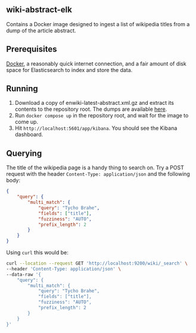 ## wiki-abstract-elk

Contains a Docker image designed to ingest a list of wikipedia titles from a dump of the article abstract.

## Prerequisites

[Docker](https://www.docker.com/), a reasonably quick internet connection, and a fair amount of disk space for Elasticsearch to index and store the data.

## Running

1. Download a copy of enwiki-latest-abstract.xml.gz and extract its contents to the repository root. The dumps are available [here](https://dumps.wikimedia.org/enwiki/latest/).
2. Run `docker compose up` in the repository root, and wait for the image to come up.
3. Hit `http://localhost:5601/app/kibana`. You should see the Kibana dashboard.

## Querying

The title of the wikipedia page is a handy thing to search on. Try a POST request with the header `Content-Type: application/json` and the following body:

```json
{
    "query": {
        "multi_match": {
            "query": "Tycho Brahe",
            "fields": ["title"],
            "fuzziness": "AUTO",
            "prefix_length": 2
        }
    }
}
```

Using `curl` this would be:

```bash
curl --location --request GET 'http://localhost:9200/wiki/_search' \
--header 'Content-Type: application/json' \
--data-raw '{
    "query": {
        "multi_match": {
            "query": "Tycho Brahe",
            "fields": ["title"],
            "fuzziness": "AUTO",
            "prefix_length": 2
        }
    }
}'
```
